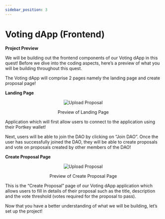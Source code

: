 ```yaml
---
sidebar_position: 3
---
```

# Voting dApp (Frontend)

**Project Preview**

We will be building out the frontend components of our Voting dApp in this quest! Before we dive into the coding aspects, here’s a preview of what you will be building throughout this quest.

The Voting dApp will comprise 2 pages namely the landing page and create proposal page!

**Landing Page**

<p align="center">
<img src="/img/Developer_DAO_Landing_Page.jpg" alt="Upload Proposal" width=""/>
</p>

<p align="center">Preview of Landing Page</p>
Application which will first allow users to connect to the application using their Portkey wallet!

Next, users will be able to join the DAO by clicking on “Join DAO”. Once the user has successfully joined the DAO, they will be able to create proposals and vote on proposals created by other members of the DAO!

**Create Proposal Page**

<p align="center">
<img src="/img/fe-create-proposal.png" alt="Upload Proposal" width=""/>
</p>

<p align="center">Preview of Create Proposal Page</p>

This is the “Create Proposal” page of our Voting dApp application which allows users to fill in details of their proposal such as the title, description and the vote threshold (votes required for the proposal to pass).

Now that you have a better understanding of what we will be building, let’s set up the project!
